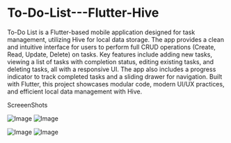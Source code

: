 # To-Do-List---Flutter-Hive
To-Do List is a Flutter-based mobile application designed for task management, utilizing Hive for local data storage. The app provides a clean and intuitive interface for users to perform full CRUD operations (Create, Read, Update, Delete) on tasks. Key features include adding new tasks, viewing a list of tasks with completion status, editing existing tasks, and deleting tasks, all with a responsive UI. The app also includes a progress indicator to track completed tasks and a sliding drawer for navigation. Built with Flutter, this project showcases modular code, modern UI/UX practices, and efficient local data management with Hive.

  ScreeenShots
  

![Image](https://github.com/user-attachments/assets/edf7efdf-2108-4a84-b616-176b90f76dec) ![Image](https://github.com/user-attachments/assets/a6e226a3-187d-4acf-a073-f0544d0ac7c9)

![Image](https://github.com/user-attachments/assets/567c597d-30bb-4d91-99be-bbdf3051665c) ![Image](https://github.com/user-attachments/assets/19ef8b77-d939-4b40-a61b-270aa216832c)
